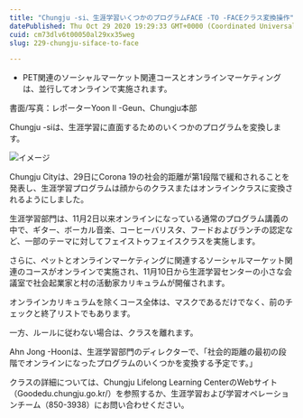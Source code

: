 ```yaml
---
title: "Chungju -si、生涯学習いくつかのプログラムFACE -TO -FACEクラス変換操作"
datePublished: Thu Oct 29 2020 19:29:33 GMT+0000 (Coordinated Universal Time)
cuid: cm73dlv6t00050al29xx35weg
slug: 229-chungju-siface-to-face

---
```



- PET関連のソーシャルマーケット関連コースとオンラインマーケティングは、並行してオンラインで実施されます。

書面/写真：レポーターYoon Il -Geun、Chungju本部

Chungju -siは、生涯学習に直面するためのいくつかのプログラムを変換します。

![イメージ](https://cdn.hashnode.com/res/hashnode/image/upload/v1739453338425/99eb3559-afae-4fd2-a5bf-69a1abbcc949.jpeg)

Chungju Cityは、29日にCorona 19の社会的距離が第1段階で緩和されることを発表し、生涯学習プログラムは顔からのクラスまたはオンラインクラスに変換されるようにしました。

生涯学習部門は、11月2日以来オンラインになっている通常のプログラム講義の中で、ギター、ボーカル音楽、コーヒーバリスタ、フードおよびランチの認定など、一部のテーマに対してフェイストゥフェイスクラスを実施します。

さらに、ペットとオンラインマーケティングに関連するソーシャルマーケット関連のコースがオンラインで実施され、11月10日から生涯学習センターの小さな会議室で社会起業家と村の活動家カリキュラムが開催されます。

オンラインカリキュラムを除くコース全体は、マスクであるだけでなく、前のチェックと終了リストでもあります。

一方、ルールに従わない場合は、クラスを離れます。

Ahn Jong -Hoonは、生涯学習部門のディレクターで、「社会的距離の最初の段階でオンラインになったプログラムのいくつかを変換する予定です。」

クラスの詳細については、Chungju Lifelong Learning CenterのWebサイト（Goodedu.chungju.go.kr/）を参照するか、生涯学習および学習オペレーションチーム（850-3938）にお問い合わせください。
